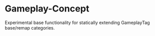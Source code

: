 # Gameplay-Concept
Experimental base functionality for statically extending GameplayTag base/remap categories.
